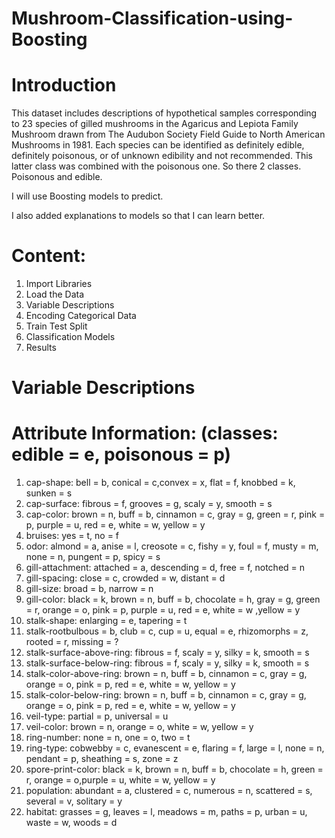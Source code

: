 # Mushroom-Classification-using-Boosting
# Introduction
This dataset includes descriptions of hypothetical samples corresponding to 23 species of gilled mushrooms in the Agaricus and Lepiota Family Mushroom drawn from The Audubon Society Field Guide to North American Mushrooms in 1981. Each species can be identified as definitely edible, definitely poisonous, or of unknown edibility and not recommended. This latter class was combined with the poisonous one.
So there 2 classes. Poisonous and edible.

I will use Boosting models to predict.

I also added explanations to models so that I can learn better.

# Content:
1. Import Libraries
2. Load the Data
3. Variable Descriptions
4. Encoding Categorical Data
5. Train Test Split
6. Classification Models
7. Results

# Variable Descriptions
# Attribute Information: (classes: edible = e, poisonous = p)
1. cap-shape: bell = b, conical = c,convex = x, flat = f, knobbed = k, sunken = s
2. cap-surface: fibrous = f, grooves = g, scaly = y, smooth = s
3. cap-color: brown = n, buff = b, cinnamon = c, gray = g, green = r, pink = p, purple = u, red = e, white = w, yellow = y
4. bruises: yes = t, no = f
5. odor: almond = a, anise = l, creosote = c, fishy = y, foul = f, musty = m, none = n, pungent = p, spicy = s
6. gill-attachment: attached = a, descending = d, free = f, notched = n
7. gill-spacing: close = c, crowded = w, distant = d
8. gill-size: broad = b, narrow = n
9. gill-color: black = k, brown = n, buff = b, chocolate = h, gray = g, green = r, orange = o, pink = p, purple = u, red = e, white = w ,yellow = y
10. stalk-shape: enlarging = e, tapering = t
11. stalk-rootbulbous = b, club = c, cup = u, equal = e, rhizomorphs = z, rooted = r, missing = ?
12. stalk-surface-above-ring: fibrous = f, scaly = y, silky = k, smooth = s
13. stalk-surface-below-ring: fibrous = f, scaly = y, silky = k, smooth = s
14. stalk-color-above-ring: brown = n, buff = b, cinnamon = c, gray = g, orange = o, pink = p, red = e, white = w, yellow = y 
15. stalk-color-below-ring: brown = n, buff = b, cinnamon = c, gray = g, orange = o, pink = p, red = e, white = w, yellow = y
16. veil-type: partial = p, universal = u
17. veil-color: brown = n, orange = o, white = w, yellow = y 
18. ring-number: none = n, one = o, two = t
19. ring-type: cobwebby = c, evanescent = e, flaring = f, large = l, none = n, pendant = p, sheathing = s, zone = z
20. spore-print-color: black = k, brown = n, buff = b, chocolate = h, green = r, orange = o,purple = u, white = w, yellow = y
21. population: abundant = a, clustered = c, numerous = n, scattered = s, several = v, solitary = y
22. habitat: grasses = g, leaves = l, meadows = m, paths = p, urban = u, waste = w, woods = d
